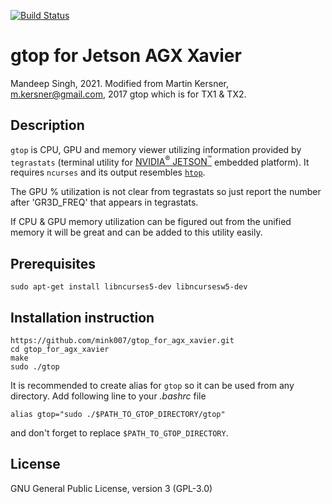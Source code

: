 
[![Build Status](https://travis-ci.org/martinkersner/gtop.svg?branch=master)](https://travis-ci.org/marmtinkersner/gtop)

# gtop for Jetson AGX Xavier
Mandeep Singh, 2021.
Modified from Martin Kersner, <m.kersner@gmail.com>, 2017 gtop which is for TX1 & TX2.

## Description
`gtop` is CPU, GPU and memory viewer utilizing information provided by `tegrastats` (terminal utility for [NVIDIA<sup>&reg;</sup> JETSON<sup>&trade;</sup>](http://www.nvidia.com/object/embedded-systems-dev-kits-modules.html) embedded platform). It requires `ncurses` and its output resembles [`htop`](https://github.com/hishamhm/htop).


The GPU % utilization is not clear from tegrastats so just report the number after 'GR3D_FREQ' that appears in tegrastats.

If CPU & GPU memory utilization can be figured out from the unified memory it will be great and can be added to this utility easily.

## Prerequisites

```
sudo apt-get install libncurses5-dev libncursesw5-dev
```

## Installation instruction
```
https://github.com/mink007/gtop_for_agx_xavier.git
cd gtop_for_agx_xavier
make
sudo ./gtop
```

It is recommended to create alias for `gtop` so it can be used from any directory. Add following line to your *.bashrc* file
```
alias gtop="sudo ./$PATH_TO_GTOP_DIRECTORY/gtop"
```
 and don't forget to replace `$PATH_TO_GTOP_DIRECTORY`.

## License

GNU General Public License, version 3 (GPL-3.0)
